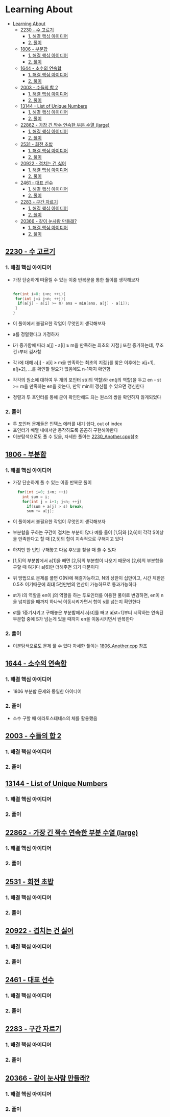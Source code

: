 # Learning About

<!--ts-->

- [Learning About](#learning-about)
  - [<a href="https://www.acmicpc.net/problem/2230" rel="nofollow">2230 - 수 고르기</a>](#2230---수-고르기)
    - [1. 해결 핵심 아이디어](#1-해결-핵심-아이디어)
    - [2. 풀이](#2-풀이)
  - [<a href="https://www.acmicpc.net/problem/1806" rel="nofollow">1806 - 부분합</a>](#1806---부분합)
    - [1. 해결 핵심 아이디어](#1-해결-핵심-아이디어-1)
    - [2. 풀이](#2-풀이-1)
  - [<a href="https://www.acmicpc.net/problem/1644" rel="nofollow">1644 - 소수의 연속합</a>](#1644---소수의-연속합)
    - [1. 해결 핵심 아이디어](#1-해결-핵심-아이디어-2)
    - [2. 풀이](#2-풀이-2)
  - [<a href="https://www.acmicpc.net/problem/2003" rel="nofollow">2003 - 수들의 합 2</a>](#2003---수들의-합-2)
    - [1. 해결 핵심 아이디어](#1-해결-핵심-아이디어-3)
    - [2. 풀이](#2-풀이-3)
  - [<a href="https://www.acmicpc.net/problem/13144" rel="nofollow">13144 - List of Unique Numbers</a>](#13144---list-of-unique-numbers)
    - [1. 해결 핵심 아이디어](#1-해결-핵심-아이디어-4)
    - [2. 풀이](#2-풀이-4)
  - [<a href="https://www.acmicpc.net/problem/22862" rel="nofollow">22862 - 가장 긴 짝수 연속한 부분 수열 (large)</a>](#22862---가장-긴-짝수-연속한-부분-수열-large)
    - [1. 해결 핵심 아이디어](#1-해결-핵심-아이디어-5)
    - [2. 풀이](#2-풀이-5)
  - [<a href="https://www.acmicpc.net/problem/2531" rel="nofollow">2531 - 회전 초밥</a>](#2531---회전-초밥)
    - [1. 해결 핵심 아이디어](#1-해결-핵심-아이디어-6)
    - [2. 풀이](#2-풀이-6)
  - [<a href="https://www.acmicpc.net/problem/20922" rel="nofollow">20922 - 겹치는 건 싫어</a>](#20922---겹치는-건-싫어)
    - [1. 해결 핵심 아이디어](#1-해결-핵심-아이디어-7)
    - [2. 풀이](#2-풀이-7)
  - [<a href="https://www.acmicpc.net/problem/2461" rel="nofollow">2461 - 대표 선수</a>](#2461---대표-선수)
    - [1. 해결 핵심 아이디어](#1-해결-핵심-아이디어-8)
    - [2. 풀이](#2-풀이-8)
  - [<a href="https://www.acmicpc.net/problem/2283" rel="nofollow">2283 - 구간 자르기</a>](#2283---구간-자르기)
    - [1. 해결 핵심 아이디어](#1-해결-핵심-아이디어-9)
    - [2. 풀이](#2-풀이-9)
  - [<a href="https://www.acmicpc.net/problem/20366" rel="nofollow">20366 - 같이 눈사람 만들래?</a>](#20366---같이-눈사람-만들래)
    - [1. 해결 핵심 아이디어](#1-해결-핵심-아이디어-10)
    - [2. 풀이](#2-풀이-10)

<!-- Created by https://github.com/ekalinin/github-markdown-toc -->
<!-- Added by: sungminyou, at: 2022년 10월 29일 토요일 21시 04분 43초 KST -->

<!--te-->

## [2230 - 수 고르기](https://www.acmicpc.net/problem/2230)

### 1. 해결 핵심 아이디어

- 가장 단순하게 떠올릴 수 있는 이중 반복문을 통한 풀이를 생각해보자

  ```cpp

  for(int i=0; i<n; ++i){
   for(int j=i j<n; ++j){
    if(a[j] - a[i] >= m) ans = min(ans, a[j] - a[i]);
   }
  }

  ```

- 이 풀이에서 불필요한 작업이 무엇인지 생각해보자
- a를 정렬했다고 가정하자
- i가 증가함에 따라 a[j] - a[i] ≥ m을 만족하는 최초의 지점 j 또한 증가하는데, 무조건 i부터 검사함
- 각 i에 대해 a[j] - a[i] ≥ m을 만족하는 최초의 지점 j를 찾은 이후에는 a[j+1], a[j+2], …를 확인할 필요가 없음에도 n-1까지 확인함
- 각각의 원소에 대하여 두 개의 포인터 st(i의 역할)와 en(j의 역할)을 두고 en - st >= m을 만족하는 en을 찾는다, 만약 min이 갱신될 수 있으면 갱신한다
- 정렬과 투 포인터를 통해 굳이 확인안해도 되는 원소의 쌍을 확인하지 않게되었다

### 2. 풀이

- 투 포인터 문제들은 인덱스 에러를 내기 쉽다, out of index
- 포인터가 배열 내에서만 동작하도록 꼼꼼히 구현해야한다
- 이분탐색으로도 풀 수 있음, 자세한 풀이는 [2230_Another.cpp](./2230_Another.cpp)참조

## [1806 - 부분합](https://www.acmicpc.net/problem/1806)

### 1. 해결 핵심 아이디어

- 가장 단순하게 풀 수 있는 이중 반복문 풀이

  ```cpp
    for(int i=0; i<n; ++i)
      int sum = i;
      for(int j = i+1; j<n; ++j)
        if(sum + a[j] > s) break;
        sum += a[j];
  ```

- 이 풀이에서 불필요한 작업이 무엇인지 생각해보자
- 부분합을 구하는 구간이 겹치는 부분이 많다 예를 들어 [1,5]와 [2,6]이 각각 S이상을 만족한다고 할 때 [2,5]의 합이 지속적으로 구해지고 있다
- 하지만 한 번만 구해놓고 다음 후보를 찾을 때 쓸 수 있다
- [1,5]의 부분합에서 a[1]을 빼면 [2,5]의 부분합이 나오기 때문에 [2,6]의 부분합을 구할 때 여기다 a[6]만 더해주면 되기 때문이다
- 위 방법으로 문제를 풀면 O(N)에 해결가능하고, N의 상한이 십만이고, 시간 제한은 0.5초 이기때문에 최대 5천만번의 연산이 가능하므로 통과가능하다
- st가 i의 역할을 en이 j의 역할을 하는 투포인터를 이용한 풀이로 변경하면, en이 n을 넘지않을 때까지 하나씩 이동시켜가면서 합이 s를 넘는지 확인한다
- st를 1증기시키고 구해놓은 부분합에서 a[st]를 빼고 a[st+1]부터 시작하는 연속된 부분합 중에 S가 넘는게 있을 때까지 en을 이동시키면서 반복한다

### 2. 풀이

- 이분탐색으로도 문제 풀 수 있다 자세한 풀이는 [1806_Another.cpp](./1806_Another.cpp) 참조

## [1644 - 소수의 연속합](https://www.acmicpc.net/problem/1644)

### 1. 해결 핵심 아이디어

- 1806 부분합 문제와 동일한 아이디어

### 2. 풀이

- 소수 구할 때 에라토스테네스의 체를 활용했음

## [2003 - 수들의 합 2](https://www.acmicpc.net/problem/2003)

### 1. 해결 핵심 아이디어

### 2. 풀이

## [13144 - List of Unique Numbers](https://www.acmicpc.net/problem/13144)

### 1. 해결 핵심 아이디어

### 2. 풀이

## [22862 - 가장 긴 짝수 연속한 부분 수열 (large)](https://www.acmicpc.net/problem/22862)

### 1. 해결 핵심 아이디어

### 2. 풀이

## [2531 - 회전 초밥](https://www.acmicpc.net/problem/2531)

### 1. 해결 핵심 아이디어

### 2. 풀이

## [20922 - 겹치는 건 싫어](https://www.acmicpc.net/problem/20922)

### 1. 해결 핵심 아이디어

### 2. 풀이

## [2461 - 대표 선수](https://www.acmicpc.net/problem/2461)

### 1. 해결 핵심 아이디어

### 2. 풀이

## [2283 - 구간 자르기](https://www.acmicpc.net/problem/2283)

### 1. 해결 핵심 아이디어

### 2. 풀이

## [20366 - 같이 눈사람 만들래?](https://www.acmicpc.net/problem/20366)

### 1. 해결 핵심 아이디어

### 2. 풀이
